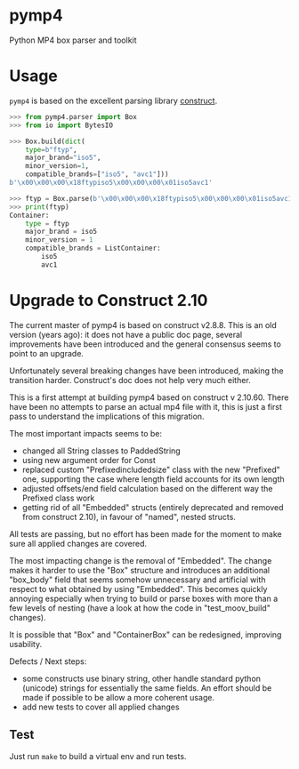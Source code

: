 # pymp4
Python MP4 box parser and toolkit

# Usage

`pymp4` is based on the excellent parsing library [construct](https://github.com/construct/construct).

```python
>>> from pymp4.parser import Box
>>> from io import BytesIO

>>> Box.build(dict(
    type=b"ftyp",
    major_brand="iso5",
    minor_version=1,
    compatible_brands=["iso5", "avc1"]))
b'\x00\x00\x00\x18ftypiso5\x00\x00\x00\x01iso5avc1'

>>> ftyp = Box.parse(b'\x00\x00\x00\x18ftypiso5\x00\x00\x00\x01iso5avc1')
>>> print(ftyp)
Container:
    type = ftyp
    major_brand = iso5
    minor_version = 1
    compatible_brands = ListContainer:
        iso5
        avc1

```

# Upgrade to Construct 2.10

The current master of pymp4 is based on construct v2.8.8. This is an old
version (years ago): it does not have a public doc page, several improvements
have been introduced and the general consensus seems to point to an upgrade.

Unfortunately several breaking changes have been introduced, making the
transition harder. Construct's doc does not help very much either.

This is a first attempt at building pymp4 based on construct v 2.10.60. There
have been no attempts to parse an actual mp4 file with it, this is just a first
pass to understand the implications of this migration.

The most important impacts seems to be:

- changed all String classes to PaddedString
- using new argument order for Const
- replaced custom "Prefixedincludedsize" class with the new "Prefixed" one,
  supporting the case where length field accounts for its own length
- adjusted offsets/end field calculation based on the different way the
  Prefixed class work
- getting rid of all "Embedded" structs (entirely deprecated and removed from
  construct 2.10), in favour of "named", nested structs.

All tests are passing, but no effort has been made for the moment to make sure
all applied changes are covered.

The most impacting change is the removal of "Embedded". The change makes it
harder to use the "Box" structure and introduces an additional "box_body"
field that seems somehow unnecessary and artificial with respect to what
obtained by using "Embedded". This becomes quickly annoying especially when
trying to build or parse boxes with more than a few levels of nesting (have
a look at how the code in "test_moov_build" changes).

It is possible that "Box" and "ContainerBox" can be redesigned, improving
usability.

Defects / Next steps:

- some constructs use binary string, other handle standard python (unicode)
  strings for essentially the same fields. An effort should be made if possible
  to be allow a more coherent usage.
- add new tests to cover all applied changes

## Test

Just run ```make``` to build a virtual env and run tests.
